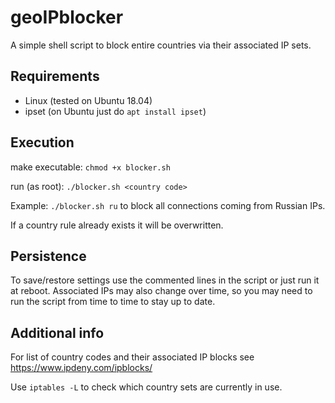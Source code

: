 # geoIPblocker
 A simple shell script to block entire countries via their associated IP sets.
 
 ## Requirements
  * Linux (tested on Ubuntu 18.04)
  * ipset (on Ubuntu just do `apt install ipset`)
  
## Execution
 make executable:
 `chmod +x blocker.sh`

 run (as root):
 `./blocker.sh <country code>`

 Example:
 `./blocker.sh ru` to block all connections coming from Russian IPs.
 
  If a country rule already exists it will be overwritten.
 
 ## Persistence
  To save/restore settings use the commented lines in the script or just run it at reboot. Associated IPs may also change over time, so you may need to run the script    from time to time to stay up to date.
 
 ## Additional info
  For list of country codes and their associated IP blocks see https://www.ipdeny.com/ipblocks/
   
  Use `iptables -L` to check which country sets are currently in use. 
